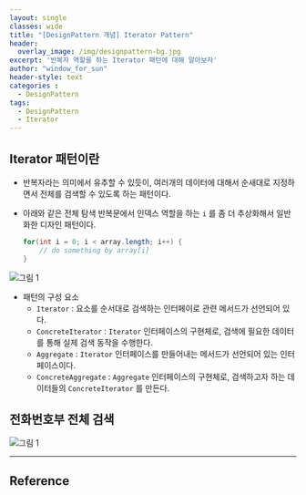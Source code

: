 ```yaml
--- 
layout: single
classes: wide
title: "[DesignPattern 개념] Iterator Pattern"
header:
  overlay_image: /img/designpattern-bg.jpg
excerpt: '반복자 역할을 하는 Iterator 패턴에 대해 알아보자'
author: "window_for_sun"
header-style: text
categories :
  - DesignPattern
tags:
  - DesignPattern
  - Iterator
---  
```



## Iterator 패턴이란
- 반복자라는 의미에서 유추할 수 있듯이, 여러개의 데이터에 대해서 순새대로 지정하면서 전체를 검색할 수 있도록 하는 패턴이다.
- 아래와 같은 전체 탐색 반복문에서 인덱스 역할을 하는 `i` 를 좀 더 추상화해서 일반화한 디자인 패턴이다.

	```java
	for(int i = 0; i < array.length; i++) {
		// do something by array[i]
	}
	```  


![그림 1]({{site.baseurl}}/img/designpattern/2/concept_iterator_1.png)

- 패턴의 구성 요소
	- `Iterator` : 요소를 순서대로 검색하는 인터페이로 관련 메서드가 선언되어 있다.
	- `ConcreteIterator` : `Iterator` 인터페이스의 구현체로, 검색에 필요한 데이터를 통해 실제 검색 동작을 수행한다.
	- `Aggregate` : `Iterator` 인터페이스를 만들어내는 메서드가 선언되어 있는 인터페이스이다.
	- `ConcreteAggregate` : `Aggregate` 인터페이스의 구현체로, 검색하고자 하는 데이터들의 `ConcreteIterator` 를 만든다.

## 전화번호부 전체 검색

![그림 1]({{site.baseurl}}/img/designpattern/2/concept_iterator_2.png)


---
## Reference
